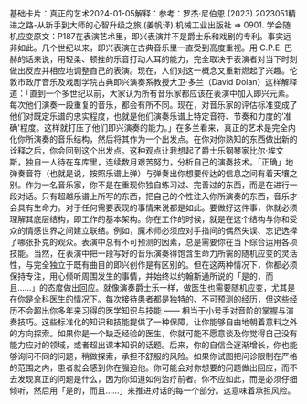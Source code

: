

基础卡片：真正的艺术2024-01-05解释：参考：罗杰·尼伯恩.(2023).2023051精进之路-从新手到大师的心智升级之旅.(姜帆译).机械工业出版社 => 0901. 学会随机应变原文：P187在表演艺术里，即兴表演并不是爵士乐和戏剧的专利。事实远非如此。几个世纪以来，即兴表演在古典音乐里一直受到高度重视。用 C.P.E. 巴赫的话来说，用轻柔、顿挫的乐音打动人耳的能力，完全取决于表演者对当下时刻做出反应并相应地调整自己的表演。现在，人们对这一概念又重新燃起了兴趣。伦敦市政厅音乐及戏剧学院古典即兴演奏系教授大卫·多兰（David Dolan）这样解释道：「直到一个多世纪以前，大家认为所有音乐家都应该在表演中加入即兴元素。每次他们演奏一段重复的音乐，都会有所不同。现在，对音乐家的评估标准变成了他们对既定乐谱的忠实程度，也就是他们演奏乐谱上特定音符、节奏和力度的‘准确'程度。这样就打压了他们即兴演奏的能力。」在多兰看来，真正的艺术是完全内化你所演奏的音乐结构，然后将其作为一个出发点。在你对你熟知的东西做出新的诠释之后，你会回到这个出发点。这种观点让我想起了爵士乐钢琴家比尔·埃文斯，独自一人待在车库里，连续数月艰苦努力，分析自己的演奏技术。「正确」地弹奏音符（也就是说，按照乐谱上弹）与弹奏出你想要传达的信息之间有着天壤之别。作为一名音乐家，你不是在重现你独自练习过、完善过的东西，而是在进行一段对话。只有超越乐谱上所写的东西，把自己的个性注入你所演奏的东西，音乐才会具有生命力。对于任何需要表现的事情来说都是如此。要做好这件事，你就必须理解其底层结构，即工作的基本架构。你在工作的时候，就是在这个结构与你和受众的情感世界之间建立联结。例如，魔术师必须应对手指间的偶然失误、忘记选择了哪张扑克的观众。表演中总有不可预测的因素，总是需要你在当下综合运用各项技能。当然，在表演中把一段写好的音乐演奏得饱含生命力所需的随机应变的灵活性，与完全独立于既有曲目的即兴创作是有区别的。但在这两种情况下，你都必须保持专注，用心倾听周围发生的事情，并始终以约翰斯通所说的「是的，而且……」的态度做出回应。就像演奏爵士乐一样，做医生也需要随机应变，尤其是在你是全科医生的情况下。每次接待患者都是独特的、不可预测的经历，但这些经历不会超出你多年来习得的医学知识与技能 —— 相当于小号手对音阶的掌握与演奏技巧。这些标准化的知识和技能提供了一种保障，让你能够自由地朝着意料之外的方向探索。如果你是一个缺乏经验的医生，你就可能不愿意谈及你觉得自己没有能力应对的领域，或者超出课本知识的话题。后来，你的自信会逐渐增长，你也能够询问不同的问题，稍做探索，承担不舒服的风险。如果你试图把问诊限制在严格的范围之内，患者就会感到你在强迫他。你可能会对你想要的问题做出回应，而不去发现真正的问题是什么，因为你知道如何治疗前者。你不应如此，而是必须仔细倾听，然后用「是的，而且……」来推进对话的每一个部分。这意味着承担风险。